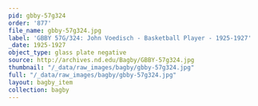 ```yaml
---
pid: gbby-57g324
order: '877'
file_name: gbby-57g324.jpg
label: 'GBBY 57G/324: John Voedisch - Basketball Player - 1925-1927'
_date: 1925-1927
object_type: glass plate negative
source: http://archives.nd.edu/Bagby/GBBY-57g324.jpg
thumbnail: "/_data/raw_images/bagby/gbby-57g324.jpg"
full: "/_data/raw_images/bagby/gbby-57g324.jpg"
layout: bagby_item
collection: bagby
---
```

